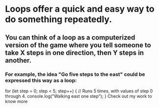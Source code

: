 # Loops offer a quick and easy way to do something repeatedly. 
## You can think of a loop as a computerized version of the game where you tell someone to take X steps in one direction, then Y steps in another. 
### For example, the idea "Go five steps to the east" could be expressed this way as a loop:
for (let step = 0; step < 5; step++) {
  // Runs 5 times, with values of step 0 through 4.
  console.log("Walking east one step");
}
Check out my work to know more
